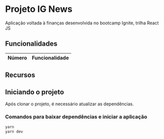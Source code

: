 # Projeto IG News

Aplicação voltada à finanças desenvolvida no bootcamp Ignite, trilha React JS

## Funcionalidades

| Número | Funcionalidade |
| - | - |

## Recursos

## Iniciando o projeto

Após clonar o projeto, é necessário atualizar as dependências.

### Comandos para baixar dependências e iniciar a aplicação

```bash
yarn
yarn dev
```
